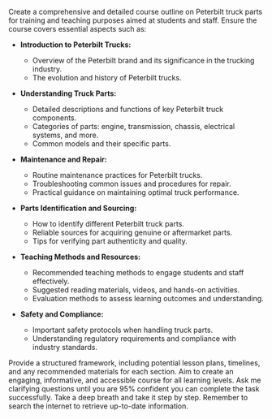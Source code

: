 Create a comprehensive and detailed course outline on Peterbilt truck parts for training and teaching purposes aimed at students and staff. Ensure the course covers essential aspects such as:

- **Introduction to Peterbilt Trucks:**
  - Overview of the Peterbilt brand and its significance in the trucking industry.
  - The evolution and history of Peterbilt trucks.

- **Understanding Truck Parts:**
  - Detailed descriptions and functions of key Peterbilt truck components.
  - Categories of parts: engine, transmission, chassis, electrical systems, and more.
  - Common models and their specific parts.

- **Maintenance and Repair:**
  - Routine maintenance practices for Peterbilt trucks.
  - Troubleshooting common issues and procedures for repair.
  - Practical guidance on maintaining optimal truck performance.

- **Parts Identification and Sourcing:**
  - How to identify different Peterbilt truck parts.
  - Reliable sources for acquiring genuine or aftermarket parts.
  - Tips for verifying part authenticity and quality.

- **Teaching Methods and Resources:**
  - Recommended teaching methods to engage students and staff effectively.
  - Suggested reading materials, videos, and hands-on activities.
  - Evaluation methods to assess learning outcomes and understanding.

- **Safety and Compliance:**
  - Important safety protocols when handling truck parts.
  - Understanding regulatory requirements and compliance with industry standards.

Provide a structured framework, including potential lesson plans, timelines, and any recommended materials for each section. Aim to create an engaging, informative, and accessible course for all learning levels. Ask me clarifying questions until you are 95% confident you can complete the task successfully. Take a deep breath and take it step by step. Remember to search the internet to retrieve up-to-date information.